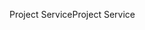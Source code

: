 <span data-ttu-id="f1066-101">Project Service</span><span class="sxs-lookup"><span data-stu-id="f1066-101">Project Service</span></span>
